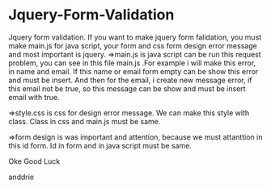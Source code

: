Jquery-Form-Validation
======================

Jquery form validation.
If you want to make jquery form falidation, you must make main.js for java script, your form and css form design error message and most important is jquery.
=>main.js is java script can be run this request problem, you can see in this file main.js .For example i will make this error, in name and email. If this name or email form empty can be show this error and must be insert. And then for the email, i create new message error, if this email not be true, so this message can be show and must be insert email with true.

=>style.css is css for design error message. We can make this style with class. Class in css and main.js must be same.

=>form design is was important and attention, because we must attanttion in this id form. Id in form and in java script must be same.

Oke Good Luck


anddrie

